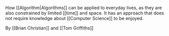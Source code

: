 How [[Algorithm|Algorithms]] can be applied to everyday lives, as they are also constrained by limited [[time]] and space. It has an approach that does not require knowledge about [[Computer Science]] to be enjoyed.

By [[Brian Christian]] and [[Tom Griffiths]]

